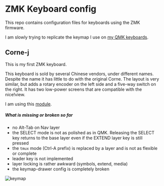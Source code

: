 # ZMK Keyboard config

This repo contains configuration files for keyboards using the ZMK firmware.

I am slowly trying to replicate the keymap I use on
[my QMK keyboards](https://github.com/y-muller/personal_configs/blob/main/qmk_keyboards/CORNE42.md).

## Corne-j

This is my first ZMK keyboard.

This keyboard is sold by several Chinese vendors, under different names. Despite the
name it has little to do with the original Corne. The layout is very similar, but adds
a rotary encoder on the left side and a five-way switch on the right. It has two low-power
screens that are compatible with the nice!view.

I am using this [module](https://github.com/a741725193/zmk-new_corne).

##### What is missing or broken so far
- no Alt-Tab on Nav layer
- the SELECT mode is not as polished as in QMK. Releasing the SELECT key returns to the base layer even if the EXTEND layer key is still pressed
- the `tmux` mode (Ctrl-A prefix) is replaced by a layer and is not as flexible or complete
- leader key is not implemented
- layer locking is rather awkward (symbols, extend, media)
- the keymap-drawer config is completely broken

![keymap](keymap-drawer/eyelash_corne.svg)

